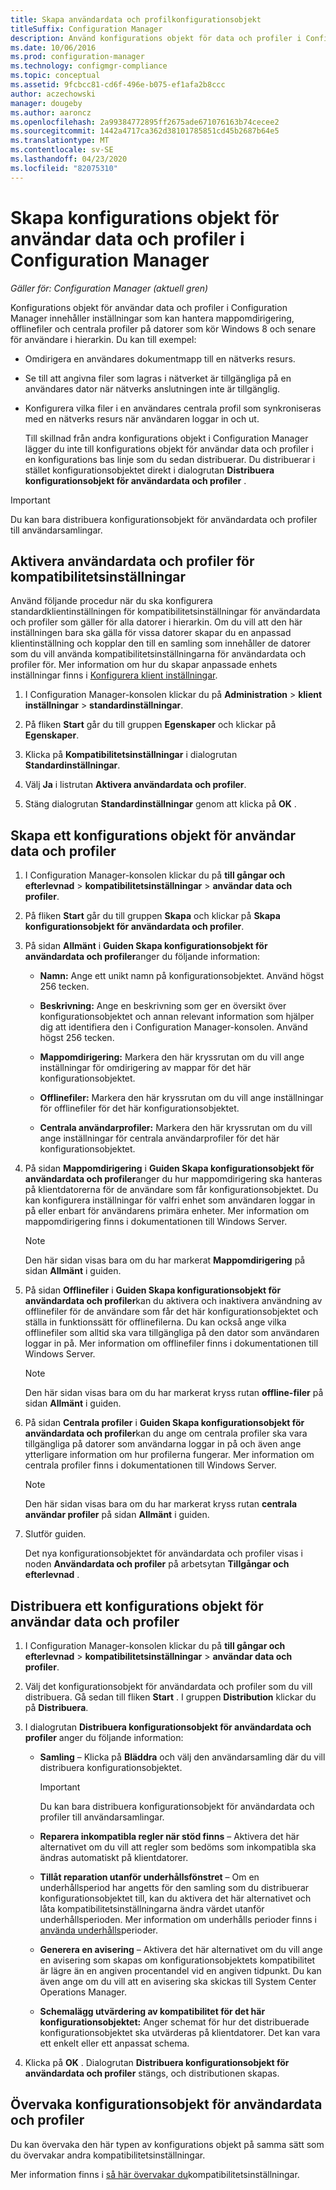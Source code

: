 ```yaml
---
title: Skapa användardata och profilkonfigurationsobjekt
titleSuffix: Configuration Manager
description: Använd konfigurations objekt för data och profiler i Configuration Manager för att hantera mappomdirigering, offlinefiler och centrala profiler.
ms.date: 10/06/2016
ms.prod: configuration-manager
ms.technology: configmgr-compliance
ms.topic: conceptual
ms.assetid: 9fcbcc81-cd6f-496e-b075-ef1afa2b8ccc
author: aczechowski
manager: dougeby
ms.author: aaroncz
ms.openlocfilehash: 2a99384772895ff2675ade671076163b74cecee2
ms.sourcegitcommit: 1442a4717ca362d38101785851cd45b2687b64e5
ms.translationtype: MT
ms.contentlocale: sv-SE
ms.lasthandoff: 04/23/2020
ms.locfileid: "82075310"
---
```

# <a name="create-user-data-and-profiles-configuration-items-in-configuration-manager"></a>Skapa konfigurations objekt för användar data och profiler i Configuration Manager

*Gäller för: Configuration Manager (aktuell gren)*

Konfigurations objekt för användar data och profiler i Configuration Manager innehåller inställningar som kan hantera mappomdirigering, offlinefiler och centrala profiler på datorer som kör Windows 8 och senare för användare i hierarkin. Du kan till exempel:  

- Omdirigera en användares dokumentmapp till en nätverks resurs.  

- Se till att angivna filer som lagras i nätverket är tillgängliga på en användares dator när nätverks anslutningen inte är tillgänglig.  

- Konfigurera vilka filer i en användares centrala profil som synkroniseras med en nätverks resurs när användaren loggar in och ut.  

  Till skillnad från andra konfigurations objekt i Configuration Manager lägger du inte till konfigurations objekt för användar data och profiler i en konfigurations bas linje som du sedan distribuerar. Du distribuerar i stället konfigurationsobjektet direkt i dialogrutan **Distribuera konfigurationsobjekt för användardata och profiler** .  

> [!IMPORTANT]  
>  Du kan bara distribuera konfigurationsobjekt för användardata och profiler till användarsamlingar.  

## <a name="enable-user-data-and-profiles-for-compliance-settings"></a>Aktivera användardata och profiler för kompatibilitetsinställningar  
 Använd följande procedur när du ska konfigurera standardklientinställningen för kompatibilitetsinställningar för användardata och profiler som gäller för alla datorer i hierarkin. Om du vill att den här inställningen bara ska gälla för vissa datorer skapar du en anpassad klientinställning och kopplar den till en samling som innehåller de datorer som du vill använda kompatibilitetsinställningarna för användardata och profiler för. Mer information om hur du skapar anpassade enhets inställningar finns i [Konfigurera klient inställningar](../../core/clients/deploy/configure-client-settings.md).  

1.  I Configuration Manager-konsolen klickar du på **Administration** > **klient inställningar** > **standardinställningar**.  

4.  På fliken **Start** går du till gruppen **Egenskaper** och klickar på **Egenskaper**.  

5.  Klicka på **Kompatibilitetsinställningar** i dialogrutan **Standardinställningar**.  

6.  Välj **Ja** i listrutan **Aktivera användardata och profiler**.  

7.  Stäng dialogrutan **Standardinställningar** genom att klicka på **OK** .  

## <a name="create-a-user-data-and-profiles-configuration-item"></a>Skapa ett konfigurations objekt för användar data och profiler  

1. I Configuration Manager-konsolen klickar du på **till gångar och efterlevnad** > **kompatibilitetsinställningar** > **användar data och profiler**.  

2. På fliken **Start** går du till gruppen **Skapa** och klickar på **Skapa konfigurationsobjekt för användardata och profiler**.  

3. På sidan **Allmänt** i **Guiden Skapa konfigurationsobjekt för användardata och profiler**anger du följande information:  

   -   **Namn:** Ange ett unikt namn på konfigurationsobjektet. Använd högst 256 tecken.  

   -   **Beskrivning:** Ange en beskrivning som ger en översikt över konfigurationsobjektet och annan relevant information som hjälper dig att identifiera den i Configuration Manager-konsolen. Använd högst 256 tecken.  

   -   **Mappomdirigering:** Markera den här kryssrutan om du vill ange inställningar för omdirigering av mappar för det här konfigurationsobjektet.  

   -   **Offlinefiler:** Markera den här kryssrutan om du vill ange inställningar för offlinefiler för det här konfigurationsobjektet.  

   -   **Centrala användarprofiler:** Markera den här kryssrutan om du vill ange inställningar för centrala användarprofiler för det här konfigurationsobjektet.  

4. På sidan **Mappomdirigering** i **Guiden Skapa konfigurationsobjekt för användardata och profiler**anger du hur mappomdirigering ska hanteras på klientdatorerna för de användare som får konfigurationsobjektet. Du kan konfigurera inställningar för valfri enhet som användaren loggar in på eller enbart för användarens primära enheter. Mer information om mappomdirigering finns i dokumentationen till Windows Server.  

   > [!NOTE]  
   >  Den här sidan visas bara om du har markerat **Mappomdirigering** på sidan **Allmänt** i guiden.  

5. På sidan **Offlinefiler** i **Guiden Skapa konfigurationsobjekt för användardata och profiler**kan du aktivera och inaktivera användning av offlinefiler för de användare som får det här konfigurationsobjektet och ställa in funktionssätt för offlinefilerna. Du kan också ange vilka offlinefiler som alltid ska vara tillgängliga på den dator som användaren loggar in på. Mer information om offlinefiler finns i dokumentationen till Windows Server.  

   > [!NOTE]  
   >  Den här sidan visas bara om du har markerat kryss rutan **offline-filer** på sidan **Allmänt** i guiden.  

6. På sidan **Centrala profiler** i **Guiden Skapa konfigurationsobjekt för användardata och profiler**kan du ange om centrala profiler ska vara tillgängliga på datorer som användarna loggar in på och även ange ytterligare information om hur profilerna fungerar. Mer information om centrala profiler finns i dokumentationen till Windows Server.  

   > [!NOTE]  
   >  Den här sidan visas bara om du har markerat kryss rutan **centrala användar profiler** på sidan **Allmänt** i guiden.  

7. Slutför guiden.  

   Det nya konfigurationsobjektet för användardata och profiler visas i noden **Användardata och profiler** på arbetsytan **Tillgångar och efterlevnad** .  

## <a name="deploy-a-user-data-and-profiles-configuration-item"></a>Distribuera ett konfigurations objekt för användar data och profiler  

1.  I Configuration Manager-konsolen klickar du på **till gångar och efterlevnad** > **kompatibilitetsinställningar** > **användar data och profiler**.  

3.  Välj det konfigurationsobjekt för användardata och profiler som du vill distribuera. Gå sedan till fliken **Start** . I gruppen **Distribution** klickar du på **Distribuera**.  

4.  I dialogrutan **Distribuera konfigurationsobjekt för användardata och profiler** anger du följande information:  

    -   **Samling** – Klicka på **Bläddra** och välj den användarsamling där du vill distribuera konfigurationsobjektet.  

        > [!IMPORTANT]  
        >  Du kan bara distribuera konfigurationsobjekt för användardata och profiler till användarsamlingar.  

    -   **Reparera inkompatibla regler när stöd finns** – Aktivera det här alternativet om du vill att regler som bedöms som inkompatibla ska ändras automatiskt på klientdatorer.  

    -   **Tillåt reparation utanför underhållsfönstret** – Om en underhållsperiod har angetts för den samling som du distribuerar konfigurationsobjektet till, kan du aktivera det här alternativet och låta kompatibilitetsinställningarna ändra värdet utanför underhållsperioden. Mer information om underhålls perioder finns i [använda underhålls](../../core/clients/manage/collections/use-maintenance-windows.md)perioder.  

    -   **Generera en avisering** – Aktivera det här alternativet om du vill ange en avisering som skapas om konfigurationsobjektets kompatibilitet är lägre än en angiven procentandel vid en angiven tidpunkt. Du kan även ange om du vill att en avisering ska skickas till System Center Operations Manager.  

    -   **Schemalägg utvärdering av kompatibilitet för det här konfigurationsobjektet:** Anger schemat för hur det distribuerade konfigurationsobjektet ska utvärderas på klientdatorer. Det kan vara ett enkelt eller ett anpassat schema.  

5.  Klicka på **OK** . Dialogrutan **Distribuera konfigurationsobjekt för användardata och profiler** stängs, och distributionen skapas.  

## <a name="monitor-a-user-data-and-profiles-configuration-item"></a>Övervaka konfigurationsobjekt för användardata och profiler  
 Du kan övervaka den här typen av konfigurations objekt på samma sätt som du övervakar andra kompatibilitetsinställningar.  

 Mer information finns i [så här övervakar du](../../compliance/deploy-use/monitor-compliance-settings.md)kompatibilitetsinställningar.  
